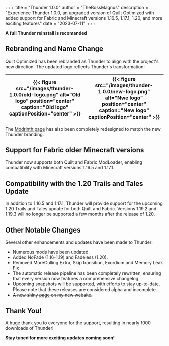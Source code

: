 +++
title = "Thunder 1.0.0"
author = "TheBossMagnus"
description = "Experience Thunder 1.0.0, an upgraded version of Quilt Optimized with added support for Fabric and Minecraft versions 1.16.5, 1.17.1, 1.20, and more exciting features"
date = "2023-07-11"
+++

**A full Thunder reinstall is recomanded**
## Rebranding and Name Change
Quilt Optimized has been rebranded as Thunder to align with the project's new direction. The updated logo reflects Thunder's transformation:

|{{< figure src="/images/thunder-1.0.0/old-logo.png" alt="Old logo" position="center" caption="Old logo" captionPosition="center" >}} | {{< figure src="/images/thunder-1.0.0/new-logo.png" alt="Nwe logo" position="center" caption="New logo" captionPosition="center" >}} |
-|-

The [Modrinth page](https://modrinth.com/modpack/Thunder) has also been completely redesigned to match the new Thunder branding.

## Support for Fabric older Minecraft versions
Thunder now supports both Quilt and Fabric ModLoader, enabling compatibility with Minecraft versions 1.16.5 and 1.17.1.

## Compatibility with the 1.20 Trails and Tales Update
In addition to 1.16.5 and 1.17.1, Thunder will provide support for the upcoming 1.20 Trails and Tales update for both Quilt and Fabric. Versions 1.19.2 and 1.19.3 will no longer be supported a few months after the release of 1.20.

## Other Notable Changes
Several other enhancements and updates have been made to Thunder:

* Numerous mods have been updated.
* Added NoFade (1.16-1.19) and Fadeless (1.20).
* Removed MoreCulling Extra, Skip transition, Exordium and Memory Leak Fix
* The automatic release pipeline has been completely rewritten, ensuring that every version now features a comprehensive changelog.
* Upcoming snapshots will be supported, with efforts to stay up-to-date. Please note that these releases are considered alpha and incomplete.
* <s> A new shiny [page](https://thebossmagnus.github.io/thunder) on my new website.</s>

## Thank You!
A huge thank you to everyone for the support, resulting in nearly 1000 downloads of Thunder!

**Stay tuned for more exciting updates coming soon!**
